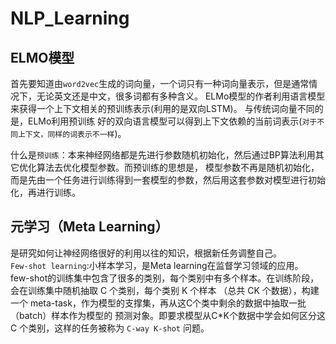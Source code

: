# NLP_Learning

## ELMO模型
首先要知道由`word2vec`生成的词向量，一个词只有一种词向量表示，但是通常情况下，无论英文还是中文，很多词都有多种含义。	
ELMo模型的作者利用语言模型来获得一个上下文相关的预训练表示(利用的是双向LSTM)。  与传统词向量不同的是，ELMo利用预训练
好的双向语言模型可以得到上下文依赖的当前词表示(`对于不同上下文，同样的词表示不一样`)。    

什么是`预训练`：本来神经网络都是先进行参数随机初始化，然后通过BP算法利用其它优化算法去优化模型参数。而预训练的思想是，
模型参数不再是随机初始化，而是先由一个任务进行训练得到一套模型的参数，然后用这套参数对模型进行初始化，再进行训练。    

## 元学习（Meta Learning）
是研究如何让神经网络很好的利用以往的知识，根据新任务调整自己。   
`Few-shot learning`:小样本学习，是Meta learning在监督学习领域的应用。    
few-shot的训练集中包含了很多的类别，每个类别中有多个样本。在训练阶段，会在训练集中随机抽取 C 个类别，每个类别 K 个样本
（总共 CK 个数据），构建一个 meta-task，作为模型的支撑集，再从这C个类中剩余的数据中抽取一批（batch）样本作为模型的
预测对象。即要求模型从C*K个数据中学会如何区分这 C 个类别，这样的任务被称为 `C-way K-shot` 问题。
